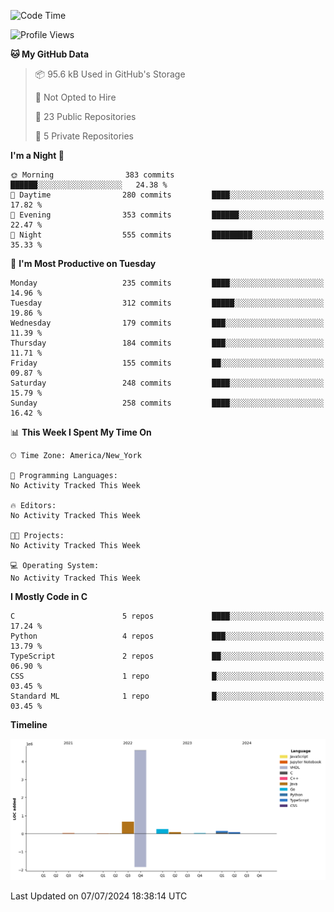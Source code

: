 <!--START_SECTION:waka-->
![Code Time](http://img.shields.io/badge/Code%20Time-269%20hrs%2013%20mins-blue)

![Profile Views](http://img.shields.io/badge/Profile%20Views-3-blue)

**🐱 My GitHub Data** 

> 📦 95.6 kB Used in GitHub's Storage 
 > 
> 🚫 Not Opted to Hire
 > 
> 📜 23 Public Repositories 
 > 
> 🔑 5 Private Repositories 
 > 
**I'm a Night 🦉** 

```text
🌞 Morning                383 commits         ██████░░░░░░░░░░░░░░░░░░░   24.38 % 
🌆 Daytime                280 commits         ████░░░░░░░░░░░░░░░░░░░░░   17.82 % 
🌃 Evening                353 commits         ██████░░░░░░░░░░░░░░░░░░░   22.47 % 
🌙 Night                  555 commits         █████████░░░░░░░░░░░░░░░░   35.33 % 
```
📅 **I'm Most Productive on Tuesday** 

```text
Monday                   235 commits         ████░░░░░░░░░░░░░░░░░░░░░   14.96 % 
Tuesday                  312 commits         █████░░░░░░░░░░░░░░░░░░░░   19.86 % 
Wednesday                179 commits         ███░░░░░░░░░░░░░░░░░░░░░░   11.39 % 
Thursday                 184 commits         ███░░░░░░░░░░░░░░░░░░░░░░   11.71 % 
Friday                   155 commits         ██░░░░░░░░░░░░░░░░░░░░░░░   09.87 % 
Saturday                 248 commits         ████░░░░░░░░░░░░░░░░░░░░░   15.79 % 
Sunday                   258 commits         ████░░░░░░░░░░░░░░░░░░░░░   16.42 % 
```


📊 **This Week I Spent My Time On** 

```text
🕑︎ Time Zone: America/New_York

💬 Programming Languages: 
No Activity Tracked This Week

🔥 Editors: 
No Activity Tracked This Week

🐱‍💻 Projects: 
No Activity Tracked This Week

💻 Operating System: 
No Activity Tracked This Week
```

**I Mostly Code in C** 

```text
C                        5 repos             ████░░░░░░░░░░░░░░░░░░░░░   17.24 % 
Python                   4 repos             ███░░░░░░░░░░░░░░░░░░░░░░   13.79 % 
TypeScript               2 repos             ██░░░░░░░░░░░░░░░░░░░░░░░   06.90 % 
CSS                      1 repo              █░░░░░░░░░░░░░░░░░░░░░░░░   03.45 % 
Standard ML              1 repo              █░░░░░░░░░░░░░░░░░░░░░░░░   03.45 % 
```



**Timeline**

![Lines of Code chart](https://raw.githubusercontent.com/fqzz2000/fqzz2000/main/assets/bar_graph.png)


 Last Updated on 07/07/2024 18:38:14 UTC
<!--END_SECTION:waka-->
